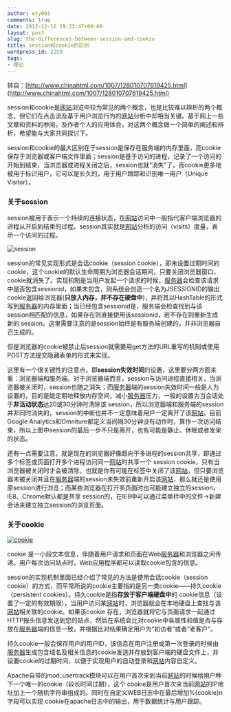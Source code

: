 ```yaml
---
author: ety001
comments: true
date: 2012-12-16 19:33:47+00:00
layout: post
slug: the-differences-between-session-and-cookie
title: session和cookie的区别
wordpress_id: 2250
tags:
- 理论
---
```


转自：[http://www.chinahtml.com/1007/128010707619425.html](http://www.chinahtml.com/1007/128010707619425.html)

session和cookie是[网站](http://www.chinahtml.com/)浏览中较为常见的两个概念，也是比较难以辨析的两个概念，但它们在点击流及基于用户浏览行为的[网站](http://www.chinahtml.com/)分析中却相当关键。基于网上一些文章和资料的参阅，及作者个人的应用体会，对这两个概念做一个简单的阐述和辨析，希望能与大家共同探讨下。

session和cookie的最大区别在于session是保存在服务端的内存里面，而cookie保存于浏览器或客户端文件里面；session是基于访问的进程，记录了一个访问的开始到结束，当浏览器或进程关闭之后，session也就“消失”了，而cookie更多地被用于标识用户，它可以是长久的，用于用户跟踪和识别唯一用户（Unique Visitor）。


### 关于session


session被用于表示一个持续的连接状态，在[网站](http://www.chinahtml.com/)访问中一般指代客户端浏览器的进程从开启到结束的过程。session其实就是[网站](http://www.chinahtml.com/)分析的访问（visits）度量，表示一个访问的过程。

![session](http://www.chinahtml.com/d/file/2010/07-26/d03bef2cf6c25bddc3787e4353b172db.png)<!-- more -->

session的常见实现形式是会话cookie（session cookie），即未设置过期时间的cookie，这个cookie的默认生命周期为浏览器会话期间，只要关闭浏览器窗口，cookie就消失了。实现机制是当用户发起一个请求的时候，[服务器](http://www.chinahtml.com/server)会检查该请求中是否包含sessionid，如果未包含，则系统会创造一个名为JSESSIONID的输出 cookie返回给浏览器(**只放入内存，并不存在硬盘中**)，并将其以HashTable的形式写到[服务器](http://www.chinahtml.com/server)的内存里面；当已经包含sessionid是，服务端会检查找到与该session相匹配的信息，如果存在则直接使用该sessionid，若不存在则重新生成新的 session。这里需要注意的是session始终是有服务端创建的，并非浏览器自己生成的。

但是浏览器的cookie被禁止后session就需要用get方法的URL重写的机制或使用POST方法提交隐藏表单的形式来实现。

这里有一个很关键性的注意点，即**session失效时间**的设置，这里要分两方面来看：浏览器端和服务端。对于浏览器端而言，session与访问进程直接相关，当浏览器被关闭时，session也随之消失；而[服务器](http://www.chinahtml.com/server)端的session失效时间一般是人为设置的，目的是能定期地释放内存空间，减小[服务器](http://www.chinahtml.com/server)压力，一般的设置为当会话处于**非活动状态**达20或30分钟时清除该 session，所以浏览器端和服务端的session并非同时消失的，session的中断也并不一定意味着用户一定离开了该[网站](http://www.chinahtml.com/)。目前Google Analytics和Omniture都定义当间隔30分钟没有动作时，算作一次访问结束，所以上图中session的最后一步不只是离开，也有可能是静止、休眠或者发呆的状态。

还有一点需要注意，就是现在的浏览器好像趋向于多进程的session共享，即通过多个标签或页面打开多个进程访问同一[网站](http://www.chinahtml.com/)时共享一个 session cookie，只有当浏览器被关闭时才会被清除，也就是你有可能在标签中关闭了该[网站](http://www.chinahtml.com/)，但只要浏览器未被关闭并且在[服务器](http://www.chinahtml.com/server)端的session未失效前重新开启该[网站](http://www.chinahtml.com/)，那么就还是使用原session进行浏览；而某些浏览器在打开多页面时也可能建立独立的session，IE8、Chrome默认都是共享 session的，在IE8中可以通过菜单栏中的文件->新建会话来建立独立session的浏览页面。


### 关于cookie


[![cookie](http://webdataanalysis.net/wp-content/uploads/2010/03/cookie.png)](http://webdataanalysis.net/wp-content/uploads/2010/03/cookie.png)

cookie 是一小段文本信息，伴随着用户请求和页面在Web[服务器](http://www.chinahtml.com/server)和浏览器之间传递。用户每次访问站点时，Web应用程序都可以读取cookie包含的信息。

session的实现机制里面已经介绍了常见的方法是使用会话cookie（session cookie）的方式，而平常所说的cookie主要指的是另一类cookie——持久cookie（persistent cookies）。持久cookie是指**存放于客户端硬盘中**的 cookie信息（设置了一定的有效期限），当用户访问某[网站](http://www.chinahtml.com/)时，浏览器就会在本地硬盘上查找与该[网站](http://www.chinahtml.com/)相关联的cookie。如果该cookie 存在，浏览器就将它与页面请求一起通过HTTP报头信息发送到您的站点，然后在系统会比对cookie中各属性和值是否与存放在[服务器](http://www.chinahtml.com/server)端的信息一致，并根据比对结果确定用户为“初访者”或者“老客户”。

持久cookie一般会保存用户的用户ID，该信息在用户注册或第一次登录的时候由[服务器](http://www.chinahtml.com/server)生成包含域名及相关信息的cookie发送并存放到客户端的硬盘文件上，并设置cookie的过期时间，以便于实现用户的自动登录和[网站](http://www.chinahtml.com/)内容自定义。

Apache自带的mod_usertrack模块可以在用户首次来到当前[网站](http://www.chinahtml.com/)的时候给用户种下一个唯一的cookie（较长时间过期），这个 cookie是用户首次来当前[网站](http://www.chinahtml.com/)的IP地址加上一个随机字符串组成的。同时在自定义WEB日志中在最后增加%{cookie}n字段可以实现 cookie在apache日志中的输出，用于数据统计与用户跟踪。
